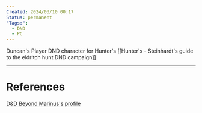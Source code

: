 ```yaml
---
Created: 2024/03/10 00:17
Status: permanent
"Tags:":
  - DND
  - PC
---
```

Duncan's Player DND character for Hunter's [[Hunter's - Steinhardt's guide to the eldritch hunt DND campaign]]

---
# References
[D&D Beyond Marinus's profile](https://www.dndbeyond.com/characters/106427444)